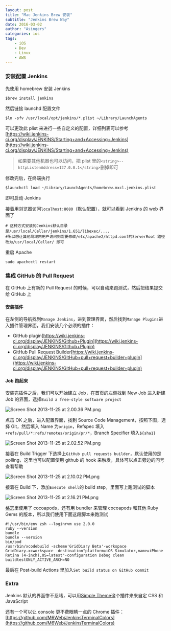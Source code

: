 ```yaml
---
layout: post
title: "Mac Jenkins Brew 安装"
subtitle: "Jenkins Brew Way"
date: 2016-03-02
author: "Asingers"
categories: ios
tags:
    - iOS
    - Dev
    - Linux
    - AWS
---
```

### 安装配置 Jenkins

先使用 homebrew 安装 Jenkins


    $brew install jenkins



然后链接 launchd 配置文件


    $ln -sfv /usr/local/opt/jenkins/*.plist ~/Library/LaunchAgents



可以更改此 plist 来进行一些自定义的配置，详细列表可以参考[https://wiki.jenkins-ci.org/display/JENKINS/Starting+and+Accessing+Jenkins](https://wiki.jenkins-ci.org/display/JENKINS/Starting+and+Accessing+Jenkins)

> 
> 如果要其他机器也可以访问，把 plist 里的`<string>--httpListenAddress=127.0.0.1</string>`删掉即可
> 


修改完后，在终端执行


    $launchctl load ~/Library/LaunchAgents/homebrew.mxcl.jenkins.plist



即可启动 Jenkins

接着用浏览器访问`localhost:8080`（默认配置），就可以看到 Jenkins 的 web 界面了

	# 这种方式安装的Jenkins默认目录是/usr/local/Cellar/jenkins/1.651/libexec/....
	#所以想让其他局域网用户访问则需要修改/etc/apache2/httpd.conf的ServerRoot 路径  
	改为/usr/local/Cellar/ 即可 
	 
重启 Apache 

	sudo apachectl restart


### 集成 GitHub 的 Pull Request

在 GitHub 上有新的 Pull Request 的时候，可以自动来跑测试，然后把结果提交给 GitHub 上

#### 安装插件

在左侧的导航找到`Manage Jenkins`，进到管理界面，然后找到`Manage Plugins`进入插件管理界面，我们安装几个必须的插件：

- GitHub plugin[https://wiki.jenkins-ci.org/display/JENKINS/Github+Plugin](https://wiki.jenkins-ci.org/display/JENKINS/Github+Plugin)
- GitHub Pull Request Builder[https://wiki.jenkins-ci.org/display/JENKINS/GitHub+pull+request+builder+plugin](https://wiki.jenkins-ci.org/display/JENKINS/GitHub+pull+request+builder+plugin)


#### Job 跑起来

安装完插件之后，我们可以开始建立 Job，在首页的左侧找到 New Job 进入新建 Job 的界面，选择`Build a free-style software project`

![Screen Shot 2013-11-25 at 2.00.36 PM.png](http://user-image.logdown.io/user/749/blog/746/post/162202/vDclj1BQR9qvMPAhQhdG_Screen%20Shot%202013-11-25%20at%202.00.36%20PM.png)

点击 OK 之后，进入配置界面，找到 Source Code Management，按照下图，选择 Git，然后填入 Name 为`origin`，Refspec 填入`+refs/pull/*:refs/remotes/origin/pr/*`，Branch Specifier 填入`${sha1}`

![Screen Shot 2013-11-25 at 2.02.52 PM.png](http://user-image.logdown.io/user/749/blog/746/post/162202/g62kVG4sRqykiRynCBIu_Screen%20Shot%202013-11-25%20at%202.02.52%20PM.png)

接着在 Build Trigger 下选择上`GitHub pull requests builder`，默认使用的是 polling，这里也可以配置使用 github 的 hook 来触发，具体可以点击旁边的问号查看帮助

![Screen Shot 2013-11-25 at 2.10.02 PM.png](http://user-image.logdown.io/user/749/blog/746/post/162202/SYHWaxR9QdG14iNmpXeJ_Screen%20Shot%202013-11-25%20at%202.10.02%20PM.png)

接着在 Build 下，添加`Execute shell`的 build step，里面写上跑测试的脚本

![Screen Shot 2013-11-25 at 2.16.21 PM.png](http://user-image.logdown.io/user/749/blog/746/post/162202/2u14UI1PQb6lakztF97K_Screen%20Shot%202013-11-25%20at%202.16.21%20PM.png)

[格志](http://griddiaryapp.com)里使用了 cocoapods，还有用 bundler 来管理 cocoapods 和其他 Ruby Gems 的版本，所以我们使用下面这段脚本来跑测试


    #!/usr/bin/env zsh --loginrvm use 2.0.0
    ruby --version
    bundle
    bundle --version
    bin/pod
    /usr/bin/xcodebuild -scheme'GridDiary Beta'-workspace GridDiary.xcworkspace -destination"platform=iOS Simulator,name=iPhone Retina (4-inch),OS=latest"-configuration Debug clean buildtestONLY_ACTIVE_ARCH=NO



最后在 Post-build Actions 里加入`Set build status on GitHub commit`

### Extra

Jenkins 默认的界面惨不忍睹，可以用[Simple Theme](https://wiki.jenkins-ci.org/display/JENKINS/Simple+Theme+Plugin)这个插件来来自定 CSS 和 JavaScript

还有一个可以让 console 更不费眼睛一点的 Chrome 插件：[https://github.com/M6Web/JenkinsTerminalColors](https://github.com/M6Web/JenkinsTerminalColors)
